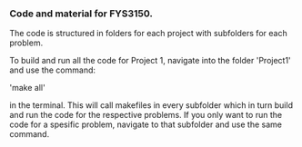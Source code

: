 ### Code and material for FYS3150. 
The code is structured in folders for each project with subfolders for each problem.

To build and run all the code for Project 1, navigate into the folder 'Project1' and use the command:

'make all'

in the terminal. 
This will call makefiles in every subfolder which in turn build and run the code for the respective problems. If you only want to run the code for a spesific problem, navigate to that subfolder and use the same command. 
